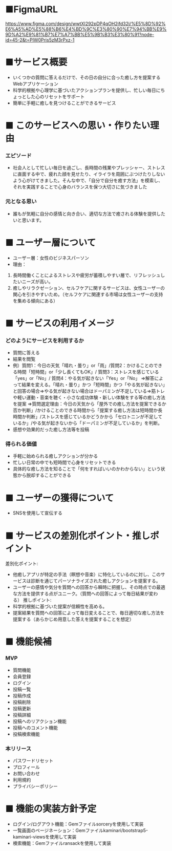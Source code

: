 # ■FigmaURL
https://www.figma.com/design/wwtXI292pDP4qOH2jfd32j/%E5%8D%92%E6%A5%AD%E5%88%B6%E4%BD%9C%E3%80%90%E7%94%BB%E9%9D%A2%E9%81%B7%E7%A7%BB%E5%9B%B3%E3%80%91?node-id=45-2&t=PIW0Pris5zM3rPxz-1

# ■サービス概要
* いくつかの質問に答えるだけで、その日の自分に合った癒し方を提案するWebアプリケーション
* 科学的根拠や心理学に基づいたアクションプランを提供し、忙しい毎日にちょっとした心のリセットをサポート
* 簡単に手軽に癒しを見つけることができるサービス

# ■ このサービスへの思い・作りたい理由
### エピソード
* 社会人として忙しい毎日を過ごし、長時間の残業やプレッシャー、ストレスに直面する中で、疲れた顔を見せたり、イライラを周囲にぶつけたりしないよう心がけてきました。そんな中で、「自分で自分を癒す方法」を模索し、それを実践することで心身のバランスを保つ大切さに気づきました
### 元となる思い
* 誰もが気軽に自分の感情と向き合い、適切な方法で癒される体験を提供したいと思います。

# ■ ユーザー層について
* ユーザー層：女性のビジネスパーソン
* 理由：
1. 長時間働くことによるストレスや疲労が蓄積しやすい層で、リフレッシュしたいニーズが高い。
2. 癒しやリラクゼーション、セルフケアに関するサービスは、女性ユーザーの関心を引きやすいため。（セルフケアに関連する市場は女性ユーザーの支持を集める傾向にある）

# ■ サービスの利用イメージ
### どのようにサービスを利用するか
* 質問に答える
* 結果を閲覧
* 例）質問1：今日の天気「晴れ・曇り」or「雨」/質問2：かけることのできる時間「短時間」or「少し長くてもOK」/ 質問3：ストレスを感じている「yes」or「No」/ 質問4：やる気が起きない「Yes」or「No」
⇒解答によって結果を変える。「晴れ・曇り」かつ「短時間」かつ「やる気が起きない」と回答の場合⇒やる気が起きない場合はドーパミンが不足している⇒筋トレや軽い運動・音楽を聴く・小さな成功体験・新しい体験をする等の癒し方法を提案
⇒質問選定理由：今日の天気から「屋外での癒し方法を提案できるか否か判断」/かけることのできる時間から「提案する癒し方法は短時間か長時間か判断」/ストレスを感じているかどうかから「セロトニンが不足しているか」/やる気が起きないから「ドーパミンが不足しているか」を判断。
* 感想や効果的だった癒し方法等を投稿
### 得られる価値
* 手軽に始められる癒しアクションが分かる
* 忙しい日常の中でも短時間で心身をリセットできる
* 具体的な癒し方法を知ることで「何をすればいいのかわからない」という状態から脱却することができる

# ■ ユーザーの獲得について
* SNSを使用して宣伝する

# ■ サービスの差別化ポイント・推しポイント
差別化ポイント:
* 他癒しアプリが特定の手法（瞑想や音楽）に特化しているのに対し、このサービスは診断を通じてパーソナライズされた癒しアクションを提案する。
* ユーザーの感情や気分を質問への回答から瞬時に把握し、その時点での最適な方法を提供する点がユニーク。（質問への回答によって毎日結果が変わる）
推しポイント:
* 科学的根拠に基づいた提案が信頼性を高める。
* 提案結果を質問への回答によって毎日変えることで、毎日適切な癒し方法を提案する（あらかじめ用意した答えを提案することを想定）

# ■ 機能候補
### MVP
* 質問機能
* 会員登録
* ログイン
* 投稿一覧
* 投稿作成
* 投稿削除
* 投稿更新
* 投稿詳細
* 投稿へのリアクション機能
* 投稿へのコメント機能
* 投稿検索機能

### 本リリース
* パスワードリセット
* プロフィール
* お問い合わせ
* 利用規約
* プライバシーポリシー

# ■ 機能の実装方針予定
* ログイン/ログアウト機能：Gemファイルsorceryを使用して実装
* 一覧画面のページネーション：Gemファイルkaminari/bootstrap5-kaminari-viewsを使用して実装
* 検索機能：Gemファイルransackを使用して実装
